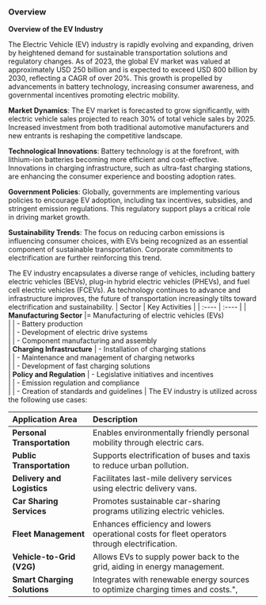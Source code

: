   ### Overview
  **Overview of the EV Industry**
  
  The Electric Vehicle (EV) industry is rapidly evolving and expanding, driven by heightened demand for sustainable transportation solutions and regulatory changes. As of 2023, the global EV market was valued at approximately USD 250 billion and is expected to exceed USD 800 billion by 2030, reflecting a CAGR of over 20%. This growth is propelled by advancements in battery technology, increasing consumer awareness, and governmental incentives promoting electric mobility.
  
  **Market Dynamics**: The EV market is forecasted to grow significantly, with electric vehicle sales projected to reach 30% of total vehicle sales by 2025. Increased investment from both traditional automotive manufacturers and new entrants is reshaping the competitive landscape.
  
  **Technological Innovations**: Battery technology is at the forefront, with lithium-ion batteries becoming more efficient and cost-effective. Innovations in charging infrastructure, such as ultra-fast charging stations, are enhancing the consumer experience and boosting adoption rates.
  
  **Government Policies**: Globally, governments are implementing various policies to encourage EV adoption, including tax incentives, subsidies, and stringent emission regulations. This regulatory support plays a critical role in driving market growth.
  
  **Sustainability Trends**: The focus on reducing carbon emissions is influencing consumer choices, with EVs being recognized as an essential component of sustainable transportation. Corporate commitments to electrification are further reinforcing this trend.
  
  The EV industry encapsulates a diverse range of vehicles, including battery electric vehicles (BEVs), plug-in hybrid electric vehicles (PHEVs), and fuel cell electric vehicles (FCEVs). As technology continues to advance and infrastructure improves, the future of transportation increasingly tilts toward electrification and sustainability. 
  | Sector                | Key Activities                                 |
  | :----                | :----                                         |
  | **Manufacturing Sector** |= Manufacturing of electric vehicles (EVs)      
  |                       | - Battery production                           
  |                       | - Development of electric drive systems       
  |                       | - Component manufacturing and assembly        
  | **Charging Infrastructure** | - Installation of charging stations          
  |                       | - Maintenance and management of charging networks  
  |                       | - Development of fast charging solutions      
  | **Policy and Regulation** | - Legislative initiatives and incentives    
  |                       | - Emission regulation and compliance          
  |                       | - Creation of standards and guidelines       | The EV industry is utilized across the following use cases:
  
  | Application Area         | Description                                               |
  | :----                    | :----                                                   |
  | **Personal Transportation** | Enables environmentally friendly personal mobility through electric cars. |
  | **Public Transportation**  | Supports electrification of buses and taxis to reduce urban pollution. |
  | **Delivery and Logistics** | Facilitates last-mile delivery services using electric delivery vans. |
  | **Car Sharing Services**   | Promotes sustainable car-sharing programs utilizing electric vehicles. |
  | **Fleet Management**       | Enhances efficiency and lowers operational costs for fleet operators through electrification. |
  | **Vehicle-to-Grid (V2G)** | Allows EVs to supply power back to the grid, aiding in energy management. |
  | **Smart Charging Solutions**| Integrates with renewable energy sources to optimize charging times and costs.",
